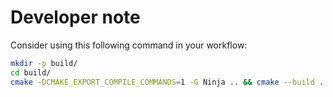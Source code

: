 # Developer note

Consider using this following command in your workflow:
```bash
mkdir -p build/
cd build/
cmake -DCMAKE_EXPORT_COMPILE_COMMANDS=1 -G Ninja .. && cmake --build . && cp compile_commands.json ../../compile_commands.json
```